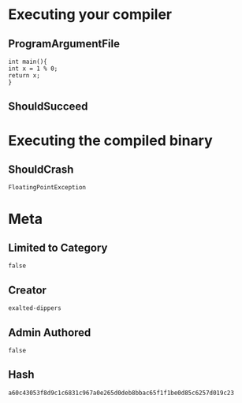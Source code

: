# Executing your compiler

## ProgramArgumentFile

```
int main(){
int x = 1 % 0;
return x;
}
```

## ShouldSucceed

# Executing the compiled binary

## ShouldCrash

```
FloatingPointException
```

# Meta

## Limited to Category

```
false
```

## Creator

```
exalted-dippers
```

## Admin Authored

```
false
```

## Hash

```
a60c43053f8d9c1c6831c967a0e265d0deb8bbac65f1f1be0d85c6257d019c23
```
